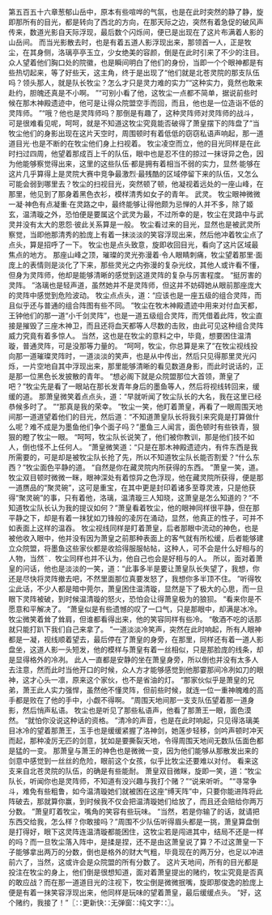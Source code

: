 第五百五十六章葱郁山岳中，原本有些喧哗的气氛，也是在此时突然的静了静，旋即那所有的目光，都是转向了西北的方向，在那天际之边，突然有着急促的破风声传来，数道光影自天际浮现，最后数个闪烁间，便已是出现在了这片布满着人影的山岳间。
而当光影散去时，也是有着五道人影浮现出来，那领首一人，正是牧尘，在其身侧，洛璃亭亭玉立，少女绝美的容颜，倒是在此时引来了不少的注目。
众人望着他们胸口处的院徽，也是瞬间明白了他们的身份，当即一个个眼神都是有些热切起来，等了好些天，这主角，终于是出现了“他们就是北苍灵院的那支队伍吗？领头那人，就是队长牧尘？怎么才只是灵力难的实力”“这种实力，竟然也敢来赴约，胆魄还真是不小啊。
”“可别小看了他，这牧尘一点都不简单，据说前些时候在那木神殿遗迹中，他可是让得众院盟空手而回，而且，他也是一位造诣不低的灵阵师。
”“哦？他也是灵阵师吗？那倒是有趣了，这种灵阵师对灵阵师的战斗，可是很难看见呢，呵呵，就是不知道这牧尘究竟能否破得了萧皇摆下的阵盘了”当牧尘他们的身影出现在这片天空时，周围顿时有着低低的窃窃私语声响起，那一道道目光·也是不断的在牧尘他们身上扫视着。
牧尘凌空而立，他的目光同样是在此时扫过四周，他望着那成百上千的队伍，眼中也是忍不住的掠过一抹讶异之色，因为他能够察觉得出来，这里的这些队伍·都是拥有着相当不弱的实力，显然·能够在这片几乎算得上是灵院大赛中竞争最激烈·最残酷的区域停留下来的队伍，又怎么可能会弱到哪里去？牧尘的扫视目光，突然顿了顿，他凝视着远处的一座山峰，在那里，他见到了那身着黑色衣衫，模样清秀如女子的青年。
武灵。
牧尘眼神微微一凝·神色有点凝重·在灵路之中，最终能够让得他颇为忌惮的人并不多，除了姬玄，温清璇之外，恐怕便是要属这个武灵为最，不过所幸的是，牧尘在灵路中与武灵并没有太大的恩怨·彼此关系算是一般。
牧尘看过来的目光，显然也是被武灵所察觉，当即他那清秀的脸庞上有着一抹淡淡的笑容浮现出来，然后他冲着牧尘点了点头，算是招呼了一下。
牧尘也是点头致意，旋即收回目光，看向了这片区域最焦点的地方。
那座山峰之顶，璀璨的灵光弥漫着·令人眼睛刺痛，牧尘望着那里·面庞上的表情则是淡化了下来，那些灵光之内弥漫的复杂光纹，其他人或许看不懂，但身为灵阵师，他却是能够清晰的感觉到这道灵阵的复杂与厉害程度。
“挺厉害的灵阵。
”洛璃也是轻声道，虽然她并不是灵阵师，但这并不妨碍她从眼前那座庞大的灵阵中感觉到危险波动。
牧尘点点头，道：“应该也是一座五级的组合灵阵，而且似乎还与普通的组合阵图有些不同。
”牧尘在牧木神殿遗迹中用来对付血天都，王钟他们的那一道“小千剑灵阵”，也是一道五级组合灵阵，而凭借着此阵，牧尘直接是摧毁了三座木神卫，而且还将血天都等人尽数的击败，由此可见这种组合灵阵威力究竟有着多惊人。
当然，这也是在牧尘的意料之中，毕竟，想要困住温清璇，普通灵阵，可是没那等力量的。
“呵呵，牧尘，你总算是来了”在牧尘视线投向那一道璀璨灵阵时，一道淡淡的笑声，也是从中传出，然后只见得那里灵光闪烁，一片空地自其中浮现出来，那里能够清晰的看见数道身影，而此时说话的，正是那一位黑色长发披散的青年。
“想必阁下就是众院盟那位大首领，萧皇了吧？”牧尘先是看了一眼站在那长发青年身后的墨鱼等人，然后将视线转回来，缓缓的道。
那萧皇微笑着点点头，道：“早就听闻了牧尘队长的大名，我在这里已经恭候多时了。
”“那真是我的荣幸。
”牧尘一笑，他盯着萧皇，再看了一眼周围天地间那一道道望着他们的目光，然后道：“不知道萧皇队长将我引来究竟是打算做什么呢？难不成是为墨鱼他们争个面子吗？”墨鱼三人闻言，面色顿时有些铁青，狠狠的瞪了牧尘一眼。
“呵呵，牧尘队长说笑了，他们被你教训，那是他们技不如人，倒也怪不上任何人。
”萧皇微笑道：“只是在那木神殿遗迹内，有件东西是我所需要的，可是却是被牧尘队长抢了先，所以不知道牧尘队长能否割爱？“什么东西？”牧尘面色平静的道。
“自然是你在藏灵院内所获得的东西。
”萧皇一笑，道。
牧尘双目顿时微微一眯，眼神深处有着惊异之色浮现，他在藏灵院所获得，便是那一道赝品的“聚灵碗”，这可是重宝，在其中更是封印着诸多至尊灵液，只是他获得“聚灵碗”的事，只有着他，洛璃，温清璇三人知晓，这萧皇是怎么知道的？“不知道牧尘队长认为我的提议如何？”萧皇看着牧尘，他的眼神同样很平静，但在那平静之下，却是有着一抹犹如刀锋般的凌厉在涌动，显然，他真正的性子，可并不如表面上这样的温吞。
牧尘视线同样是盯着萧皇，后者那眼中流动的神色，也是被他收入眼中，他并没有因为萧皇之前那种表面上的客气就有所松缓，后者能够建立众院盟，将墨鱼这些家伙都是收拾得服服帖帖，这种人，可不会是什么好相与的人物，当然¨．牧尘同样也并不认为，他自己也会是好相与的人。
所以，面对着萧皇的问话，他也是淡淡的一笑，道：“此事多半是要让萧皇队长失望了，我想，你还是尽快将灵阵撤去吧，不然里面那位真要发怒了，我想你多半顶不住。
”听得牧尘此话，不少人都是暗中莞尔，萧皇困住温清璇，显然是下了极大的心思，而一旦眼下灵阵被破，到时候温清璇的怒火，恐怕会让得萧皇极为的狼狈。
“看来你是不愿意和平解决了。
”萧皇似是有些遗憾的叹了一口气，只是那眼中，却满是冰冷。
牧尘微笑着耸了耸肩，但谁都看得出来，他的笑容同样有些冷。
“敬酒不吃的话那就只能打趴下我们自己来拿了。
”一道淡淡冷笑声，突然在此时响起，所有人眼神都是一凝，视线顺着望去，最后停在了萧皇的身旁，在那里，同样还有着一道人影盘坐，这道人影一头短发，他的模样与萧皇有着一丝相似，只是那脸庞的线条，却是显得格外的冷冽。
此人一直都是安静的坐在萧皇身旁，所以倒也并没有太多人去注意，然而此时当他开口的时候，众人方才能够感觉到他那霎那间冷冽如刀的眼神，这才心头一凛，原来这个家伙，也不是省油的灯。
“那家伙似乎是萧皇的兄弟，萧王此人实力强悍，虽然他不懂灵阵，但前些时候，就连一位一重神魄难的高手都是败在了他的手中，小觑不得啊。
”周围天地间那一支支队伍望着那一道身影，然后悄声私语。
牧尘也是听见了那些私语声，他看了那萧王一眼，面色漠然。
“就怕你没说这种话的资格。
”清冷的声音，也是在此时响起，只见得洛璃美目冰冷的望着那萧王，玉手也是缓缓紧握了洛神剑，她莲步轻移，剑吟声顿时冲天而起，那种凌厉无匹的剑意，犹如是要撕裂天地，令得周围天地间无数队伍面色都是猛的一变。
那萧皇与萧王的神色也是微微一变，因为他们能够从那散发出来的剑意中感觉到一丝丝的危险，眼前这个女孩，似乎比牧尘还要难以对付。
看来这支来自北苍灵院的队伍，的确是有些能耐。
萧皇双目微眯，旋即一笑，道：“牧尘队长，听闻你也是灵阵师，不知道有没兴趣与我打个赌？”“说来听听。
”“寻常争斗，难免有些粗鲁，如今温清璇她们就被困在这座“缚天阵”中，只要你能进阵将此阵破去，那就算你赢，到时候我不仅会把温清璇她们给放了，而且还会赔给你两万分数。
”萧皇盯着牧尘，嘴角的笑容有些玩味。
“当然，若是你输了的话，就请把东西交给我，怎么样？你敢接吗？”周围不少队伍听得眉头都是一挑，萧皇算盘倒是打得好，眼下这灵阵连温清璇都能困住，这牧尘若是闯进其中，结局不还是一样的吗？而一旦牧尘落入阵中，是揉是捏，还不是由这萧皇说了算？不过这萧皇一下子能够拿出两万的分数，倒也是格外的财大气粗，毕竟现在的两万分，也足以冲进前六了，当然，这或许会是众院盟的所有分数了。
这片天地间，所有的目光都是投注在牧尘的身上，他们倒是很想知道，面对着萧皇提出的赌约，牧尘究竟是否真的敢应战？而在那一道道目光的注视下，牧尘倒是微微抿嘴，旋即那俊逸的脸庞上便是有着一抹笑容浮现出来，他同样是玩味的望着萧皇，最后缓缓点头。
“好，这个赌约，我接了！”〖∷更新快∷无弹窗∷纯文字∷〗。
